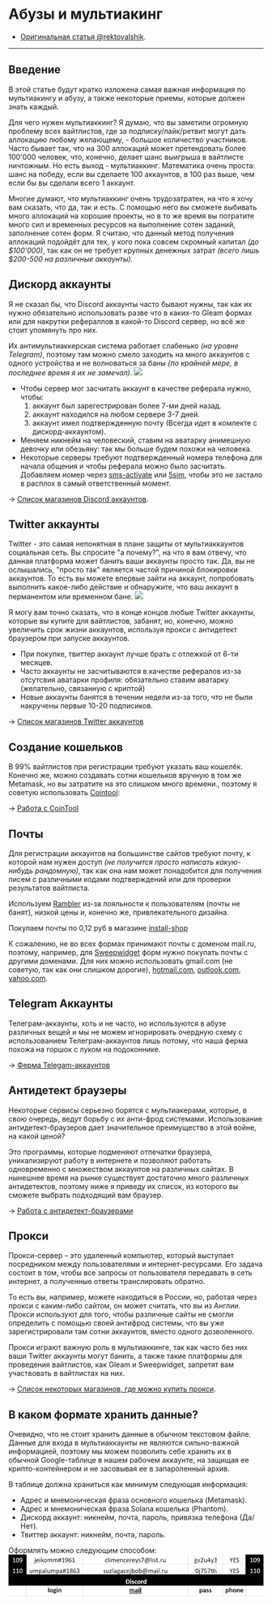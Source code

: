 # Абузы и мультиакинг
- [Оригинальная статья @rektovalshik](https://telegra.ph/Metodichka-po-multiakkingu-11-12).
---

## Введение
В этой статье будут кратко изложена самая важная информация по мультиакингу и абузу, а также некоторые приемы, которые должен знать каждый.

Для чего нужен мультиаккинг? Я думаю, что вы заметили огромную проблему всех вайтлистов, где за подписку/лайк/ретвит могут дать аллокацию любому желающему, - большое количество участников. Часто бывает так, что на 300 аллокаций может претендовать более 100'000 человек, что, конечно, делает шанс выигрыша в вайтлисте ничтожным. Но есть выход - мультиаккинг. Математика очень проста: шанс на победу, если вы сделаете 100 аккаунтов, в 100 раз выше, чем если бы вы сделали всего 1 аккаунт.  

Многие думают, что мультиаккинг очень трудозатратен, на что я хочу вам сказать, что да, так и есть. С помощью него вы сможете выбивать много аллокаций на хорошие проекты, но в то же время вы потратите много сил и временных ресурсов на выполнение сотен заданий, заполнение сотен форм. Я считаю, что данный метод получения аллокаций подойдёт для тех, у кого пока совсем скромный капитал _(до $100'000)_, так как он не требует крупных денежных затрат *(всего лишь $200-500 на различные аккаунты).*  

## Дискорд аккаунты
Я не сказал бы, что Discord аккаунты часто бывают нужны, так как их нужно обязательно использовать разве что в каких-то Gleam формах или для накрутки рефераллов в какой-то Discord сервер, но всё же стоит упомянуть про них.  

Их антимультиаккерская система работает слабенько _(на уровне Telegram)_, поэтому там можно смело заходить на много аккаунтов с одного устройства и не волноваться за баны _(по крайней мере, в последнее время я их не замечал)_.
![](https://telegra.ph/file/e14eae581238bb36ecd89.png)


- Чтобы сервер мог засчитать аккаунт в качестве реферала нужно, чтобы:
    1. аккаунт был зарегестрирован более 7-ми дней назад.
	2. аккаунт находился на любом сервере 3-7 дней.
	3. аккаунт имел подтвержденную почту (Всегда идет в комлекте с дискорд-аккаунтом).
- Меняем никнейм на человеский, ставим на аватарку анимешную девочку или обезьяну: так мы больше будем похожи на человека.
- Некоторые серверы требуют подтвержденный номера телефона для начала общения и чтобы реферала можно было засчитать. Добавляем номер через [sms-activate](https://sms-activate.org/ru/getNumber) или [5sim](https://5sim.net/), чтобы это не застало в расплох в самый ответственный момент.

-> [Список магазинов Discord аккаунтов](../Списки/Список%20Магазинов%20Дискорд-Аккаунтов.md).

## Twitter аккаунты
Twitter - это самая непонятная в плане защиты от мультиаккаунтов социальная сеть. Вы спросите "а почему?", на что я вам отвечу, что данная платформа может банить ваши аккаунты просто так. Да, вы не ослышались, "просто так" является частой причиной блокировки аккаунтов. То есть вы можете впервые зайти на аккаунт, попробовать выполнить какое-либо действие и обнаружите, что ваш аккаунт в перманентом или временном бане.
![](https://telegra.ph/file/fb07252bfb330d71dc0c1.png)

Я могу вам точно сказать, что в конце концов любые Twitter аккаунты, которые вы купите для вайтлистов, забанят, но, конечно, можно увеличить срок жизни аккаунтов, используя прокси с антидетект браузером при запуске аккаунтов.

- При покупке, твиттер аккаунт лучше брать с отлежкой от 6-ти месяцев.
- Часто аккаунты не засчитываются в качестве рефералов из-за отсутсвия аватарки профиля: обязательно ставим аватарку (желательно, связанную с криптой)
- Новые аккаунты банятся в течении недели из-за того, что не были накручены первые 10-20 подписиков.

-> [Список магазинов Twitter аккаунтов](../Списки/Список%20Магазинов%20Твиттер-Аккаунтов.md)

## Создание кошельков
В 99% вайтлистов при регистрации требуют указать ваш кошелёк. Конечно же, можно создавать сотни кошельков вручную в том же Metamask, но вы затратите на это слишком много времени., поэтому я советую использовать [Cointool](https://cointool.app/dashboard):

-> [Работа с CoinTool](../Инструменты/CoinTool.md)

## Почты
Для регистрации аккаунтов на большинстве сайтов требуют почту, к которой нам нужен доступ _(не получится просто написать какую-нибудь рандомную)_, так как она нам может понадобится для получения писем с различными кодами подтверждений или для проверки результатов вайтлиста.

Используем [Rambler](https://www.rambler.ru/) из-за лояльности к пользователям (почты не банят), низкой цены и, конечно же, привлекательного дизайна.

Покупаем почты по 0,12 руб в магазине [install-shop](https://install-shop.com/?cat_id=327)  

К сожалению, не во всех формах принимают почты с доменом mail.ru, поэтому, например, для [Sweepwidget](Абуз%20Sweepwidget.md) форм нужно покупать почты с другими доменами. Для них можно использовать gmail.com (не советую, так как они слишком дорогие), [hotmail.com](https://outlook.live.com/owa/), [outlook.com](https://outlook.live.com/owa/), [yahoo.com](https://www.yahoo.com/).

## Telegram Аккаунты
Телеграм-аккаунты, хоть и не часто, но используются в абузе различных вещей и мы не можем игнорировать очердную схему с использованием Телеграм-аккаунтов лишь потому, что наша ферма похожа на горшок с луком на подоконнике.

-> [Ферма Telegam-аккаунтов](Ферма%20Telegam-аккаунтов.md) 

## Антидетект браузеры
Некоторые сервисы серьезно борятся с мультиакерами, которые, в свою очередь, ведут борьбу с их анти-фрод системами. Использование антидетект-браузеров дает значительное преимущество в этой войне, на какой ценой?

Это программы, которые подменяют отпечатки браузера, уникализируют работу в интернете и позволяют работать одновременно с множеством аккаунтов на различных сайтах. В нынешнее время на рынке существует достаточно много различных антидетектов, поэтому ниже я приведу их список, из которого вы сможете выбрать подходящий вам браузер.

-> [Работа с антидетект-браузерами](Работа%20с%20антидетект-браузерами.md)

## Прокси
Прокси-сервер – это удаленный компьютер, который выступает посредником между пользователями и интернет-ресурсами. Его задача состоит в том, чтобы все запросы от пользователя передавать в сеть интернет, а полученные ответы транслировать обратно.  

То есть вы, например, можете находиться в России, но, работая через прокси с каким-либо сайтом, он может считать, что вы из Англии. Прокси используют для того, чтобы различные сайты не смогли определить с помощью своей антифрод системы, что вы уже зарегистрировали там сотни аккаунтов, вместо одного дозволенного.

Прокси играют важную роль в мультиаккинге, так как часто без них ваши Twitter аккаунты могут банить, а также такие платформы для проведения вайтлистов, как Gleam и Sweepwidget, запретят вам участвовать в вайтлистах на них.  

-> [Список некоторых магазинов, где можно купить прокси](../Списки/Список%20Магазинов%20Прокси.md).

## В каком формате хранить данные?
Очевидно, что не стоит хранить данные в обычном текстовом файле.
Данные для входа в мультиаккаунты не являются сильно-важной информацией, поэтому мы можем позволить себе хранить их в обычной Google-таблице в нашем рабочем аккаунте, на защищая ее крипто-контейнером и не засовывая ее в запароленный архив.

В таблице должна храниться как минимум следующая информация:
- Адрес и мнемоническая фраза основного кошелька (Metamask).
- Адрес и мнемоническая фраза Solana кошелька (Phantom).
- Дискорд аккаунт: никнейм, почта, пароль, привязка телефона (Да/Нет).
- Твиттер аккаунт: никнейм, почта, пароль.

Оформлять можно следующим способом:
![](_attachments/0904232a760a9b52b15e3782fa4ff3e4.png)
